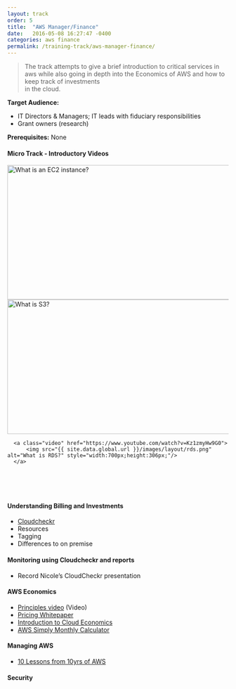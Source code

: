 ```yaml
---
layout: track
order: 5
title:  "AWS Manager/Finance"
date:   2016-05-08 16:27:47 -0400
categories: aws finance
permalink: /training-track/aws-manager-finance/
---
```


> The track attempts to give a brief introduction to critical services in aws
> while also going in depth into the Economics of AWS and how to keep track of investments  
> in the cloud.

**Target Audience:**

* IT Directors & Managers; IT leads with fiduciary responsibilities
* Grant owners (research)

**Prerequisites:** None


#### Micro Track - Introductory Videos
<div id="sliderFrame">
    <div id="slider">
      <a class="video" href="https://www.youtube.com/watch?v=Px7ZPLq4AOU">
          <img src="{{ site.data.global.url }}/images/layout/ec2.png"  alt="What is an EC2 instance?" style="width:700px;height:306px;"/>
      </a>
      <a class="video" href="http://www.youtube.com/watch?v=AQ-3aRhvFwU">
          <img src="{{ site.data.global.url }}/images/layout/s3.jpg" alt="What is S3?" style="width:700px;height:306px;"/>
      </a>

      <a class="video" href="https://www.youtube.com/watch?v=Kz1zmyHw9G0">
          <img src="{{ site.data.global.url }}/images/layout/rds.png" alt="What is RDS?" style="width:700px;height:306px;"/>
      </a>
  </div>
  <br/>
  <br/>
  <br/>

</div>

#### Understanding Billing and Investments
* [Cloudcheckr](http://support.cloudcheckr.com/what-is-cloudcheckr/)
* Resources
* Tagging
* Differences to on premise


#### Monitoring using Cloudcheckr and reports
* Record Nicole’s CloudCheckr presentation


#### AWS Economics
* [Principles video](https://aws.amazon.com/pricing/) (Video)
* [Pricing Whitepaper](https://d0.awsstatic.com/whitepapers/aws_pricing_overview.pdf)
* [Introduction to Cloud Economics](https://d0.awsstatic.com/whitepapers/introduction-to-aws-cloud-economics-final.pdf)
* [AWS Simply Monthly Calculator](http://calculator.s3.amazonaws.com/index.html)

#### Managing AWS
* [10 Lessons from 10yrs of AWS](http://www.allthingsdistributed.com/2016/03/10-lessons-from-10-years-of-aws.html)


#### Security

